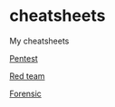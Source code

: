 # cheatsheets

My cheatsheets

[Pentest](https://github.com/0xblank/cheatsheets/blob/master/pentest.md)

[Red team](https://github.com/0xblank/cheatsheets/blob/master/red_team.md)

[Forensic](https://github.com/0xblank/cheatsheets/blob/master/forensic.md)
